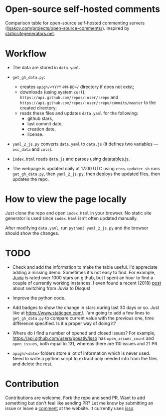 # Open-source self-hosted comments

Comparison table for open-source self-hosted commenting servers 
([lisakov.com/projects/open-source-comments/](https://lisakov.com/projects/open-source-comments/)).
Inspired by [staticsitegenerators.net](http://staticsitegenerators.net). 

# Workflow

- The data are stored in `data.yaml`.

- `get_gh_data.py`:
  - creates `apigh/<YYYY-MM-DD>/` directory if does not exist;
  - downloads (using system `curl`);
    `https://api.github.com/repos/:user/:repo` and 
    `https://api.github.com/repos/:user/:repo/commits/master` to the created directory;
  - reads these files and updates `data.yaml` for the following:
    - github stars,
    - last commit date,
    - creation date,
    - license.

- `yaml_2_js.py` converts `data.yaml` to `data.js` (it defines two variables
  — `osc_data` and `cols`). 

- `index.html` reads `data.js` and parses using
  [datatables.js](https://github.com/DataTables/DataTables).

- The webpage is updated daily at 17:00 UTC using `cron`. `updater.sh`
  runs `get_gh_data.py`, then `yaml_2_js.py`, then deploys the updated files,
  then updates the repo.

# How to view the page locally

Just clone the repo and open `index.html` in your browser. No static site
generator is used since `index.html` isn't often updated manually.

After modifying `data.yaml`, run `python3 yaml_2_js.py` and the
browser should show the changes.

# TODO

- Check and add the information to make the table useful. I'd appreciate
  adding a missing demo. Sometimes it's not easy to find. For example,
  [Juvia](https://github.com/phusion/juvia) is rated over 1000 stars on
  github, but I spent an hour to find a couple of currently working
  instances. I even found a recent (2018)
  [post](https://blog.backslasher.net/disqus.html) about switching from Juvia
  to Disqus!

- Improve the python code.

- Add badges to show the change in stars during last 30 days or so. Just like
  at https://www.staticgen.com/. I'am going to add a few lines to
  `get_gh_data.py` to compare current value with the previous one, time
  difference specified. Is it a proper way of doing it? 

- Where do I find a number of opened and closed issues? For example,
  https://api.github.com/users/posativ/isso has `open_issues_count` and
  `open_issues`, both equal to 131, whereas there are 110 issues and 21 PR.

- `apigh/<date>` folders store a lot of information which is never used.
  Need to write a python script to extract only needed info from the files
  and delete the rest.

# Contribution

Contributions are welcome. Fork the repo and send PR. Want to add something
but don't feel like sending PR? Let me know by submitting an issue or leave a
[comment](https://lisakov.com/projects/open-source-comments/#isso-thread) at
the website. It currently uses [isso](https://github.com/posativ/isso).
